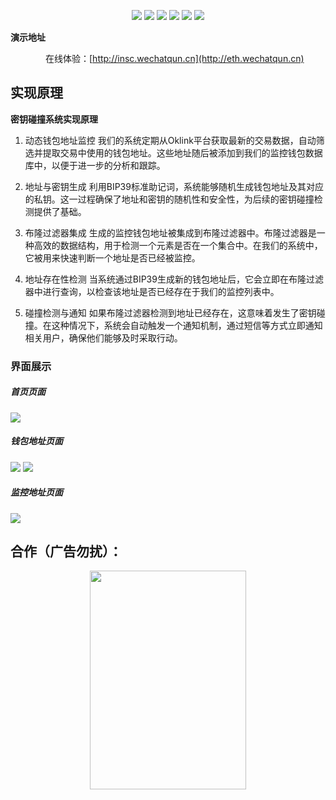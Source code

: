 <p align="center">
 	    <img src="https://img.shields.io/badge/助记词-碰撞器-brightgreen.svg">
      <img src="https://img.shields.io/badge/密钥-碰撞器-brightgreen.svg">
      <img src="https://img.shields.io/badge/助记词-破解-green.svg">
      <img src="https://img.shields.io/badge/助记词-找回-green.svg">
      <img src="https://img.shields.io/badge/BTC助记词-碰撞器-blue.svg">
      <img src="https://img.shields.io/badge/ETH助记词-碰撞器-blue.svg">
 </p>

**演示地址**

　　　　在线体验：<a href='http://eth.wechatqun.cn' target="_blank" >[http://insc.wechatqun.cn](http://eth.wechatqun.cn) </a>

## 实现原理
**密钥碰撞系统实现原理**
1. 动态钱包地址监控
我们的系统定期从Oklink平台获取最新的交易数据，自动筛选并提取交易中使用的钱包地址。这些地址随后被添加到我们的监控钱包数据库中，以便于进一步的分析和跟踪。

2. 地址与密钥生成
利用BIP39标准助记词，系统能够随机生成钱包地址及其对应的私钥。这一过程确保了地址和密钥的随机性和安全性，为后续的密钥碰撞检测提供了基础。

3. 布隆过滤器集成
生成的监控钱包地址被集成到布隆过滤器中。布隆过滤器是一种高效的数据结构，用于检测一个元素是否在一个集合中。在我们的系统中，它被用来快速判断一个地址是否已经被监控。

4. 地址存在性检测
当系统通过BIP39生成新的钱包地址后，它会立即在布隆过滤器中进行查询，以检查该地址是否已经存在于我们的监控列表中。

5. 碰撞检测与通知
如果布隆过滤器检测到地址已经存在，这意味着发生了密钥碰撞。在这种情况下，系统会自动触发一个通知机制，通过短信等方式立即通知相关用户，确保他们能够及时采取行动。

### 界面展示

##### 首页页面

<img src="https://ai.oss.mj.ink/chatgpt/eth/sy.png" />

##### 钱包地址页面

<img src="https://ai.oss.mj.ink/chatgpt/eth/qbdz.png" />
<img src="https://ai.oss.mj.ink/chatgpt/eth/qbdz2.png" />

##### 监控地址页面

<img src="https://ai.oss.mj.ink/chatgpt/eth/jkdz.png" />


## 合作（广告勿扰）：
    
 <div align=center >
    <td ><img height="350" width="250" src="https://ai.oss.mj.ink/chatgpt/insc/wx.jpg"/></td>
 </div>
